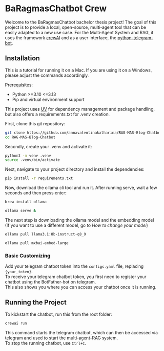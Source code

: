 # BaRagmasChatbot Crew

Welcome to the BaRagmasChatbot bachelor thesis project! The goal of this project is to provide a local, open-source, multi-agent tool that can be easily adapted to a new use case. 
For the Multi-Agent System and RAG, it uses the framework [crewAI](https://crewai.com) and as a user interface, the [python-telegram-bot](https://python-telegram-bot.org).

## Installation
This is a tutorial for running it on a Mac. If you are using it on a Windows, please adjust the commands accordingly.  

Prerequisites:
- Python >=3.10 <=3.13
- Pip and virtual environment support

This project uses [UV](https://docs.astral.sh/uv/) for dependency management and package handling, but also offers a requirements.txt for .venv creation.

First, clone this git repository:

```bash
git clone https://github.com/annavalentinakatharina/RAG-MAS-Blog-Chatbot.git
cd RAG-MAS-Blog-Chatbot
```

Secondly, create your .venv and activate it:

```bash
python3 -m venv .venv
source .venv/bin/activate
```

Next, navigate to your project directory and install the dependencies:
```bash
pip install -r requirements.txt
```
Now, download the ollama cli tool and run it. After running serve, wait a few seconds and then press enter: 
```bash
brew install ollama
```
```bash
ollama serve &
```
The next step is downloading the ollama model and the embedding model (If you want to use a different model, go to *How to change your model*)
```bash
ollama pull llama3.1:8b-instruct-q8_0
```
```bash
ollama pull mxbai-embed-large
```

### Basic Customizing

Add your telegram chatbot token into the `configs.yaml` file, replacing `{your_token}`.  
To receive your telegram chatbot token, you first need to register your chatbot using the BotFather-bot on telegram.  
This also shows you where you can access your chatbot once it is running.

## Running the Project

To kickstart the chatbot, run this from the root folder:

```bash
crewai run
```

This command starts the telegram chatbot, which can then be accessed via telegram and used to start the multi-agent-RAG system.  
To stop the running chatbot, use `Ctrl+C`.

